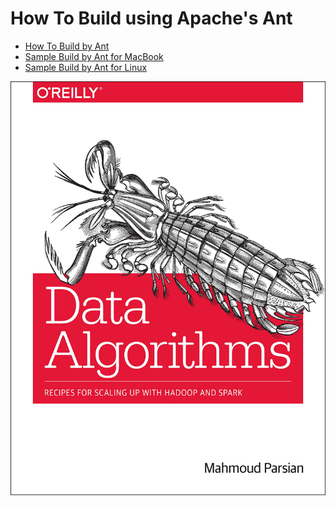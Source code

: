 How To Build using Apache's Ant
===============================
* [How To Build by Ant](./how_to_build_with_ant.md)
* [Sample Build by Ant for MacBook](./sample_ant_build_mac.txt)
* [Sample Build by Ant for Linux](./sample_ant_build_linux.txt)


[![Data Algorithms Book](./misc/data_algorithms_image.jpg)](http://shop.oreilly.com/product/0636920033950.do)
